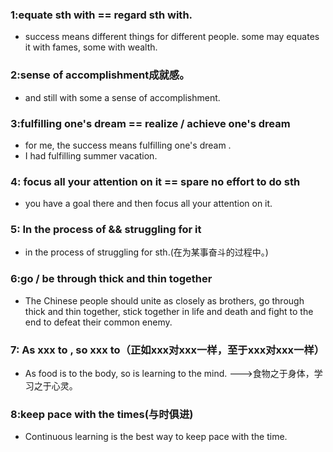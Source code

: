 ### 1:equate sth with == regard sth with. 
* success means different things for different people. some may equates it with fames, some with wealth.



### 2:sense of accomplishment成就感。
*  and still with some a sense of accomplishment.



### 3:fulfilling one's dream == realize / achieve one's dream
* for me, the success means fulfilling one's dream .
* I had fulfilling summer vacation.

### 4: focus all your attention on it == spare no effort to do sth
* you have a goal there and then focus all your attention on it.

### 5: In the process of && struggling for it
* in the process of struggling for sth.(在为某事奋斗的过程中。)


### 6:go / be through thick and thin together
* The Chinese people should unite as closely as brothers, go through thick and thin together, stick together in life and death and fight to the end to defeat their common enemy. 


### 7: As xxx to , so xxx to（正如xxx对xxx一样，至于xxx对xxx一样）
* As food is to the body, so is learning to the mind. --->食物之于身体，学习之于心灵。

### 8:keep pace with the times(与时俱进)
* Continuous learning is the best way to keep pace with the time.
